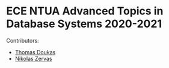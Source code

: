 # ECE NTUA Advanced Topics in Database Systems 2020-2021

Contributors: </br>
* [Thomas Doukas](https://github.com/ThomasDoukas)
* [Nikolas Zervas](https://github.com/nickzpower)
